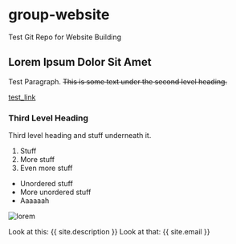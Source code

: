 # group-website
Test Git Repo for Website Building

## Lorem Ipsum Dolor Sit Amet

Test Paragraph. ~~This is some text under the second level heading.~~ 

[test_link](https://github.com/adam-p/markdown-here/wiki/Markdown-Cheatsheet "Cheat Sheet")

### Third Level Heading
Third level heading and stuff underneath it.

1. Stuff
2. More stuff
3. Even more stuff

- Unordered stuff
- More unordered stuff
- Aaaaaah

![lorem](https://github.com/carpentries/carpentries.org/blob/main/images/TheCarpentries-opengraph.png "Test Image")

Look at this: {{ site.description }}
Look at that: {{ site.email }}
